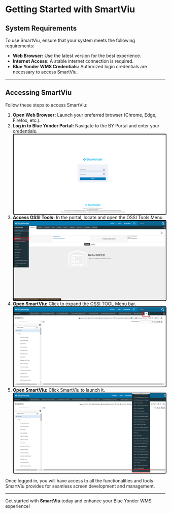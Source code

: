 # Getting Started with SmartViu

## System Requirements

To use SmartViu, ensure that your system meets the following requirements:

- **Web Browser:** Use the latest version for the best experience.
- **Internet Access:** A stable internet connection is required.
- **Blue Yonder WMS Credentials:** Authorized login credentials are necessary to access SmartViu.

---

## Accessing SmartViu

Follow these steps to access SmartViu:

1. **Open Web Browser:** Launch your preferred browser (Chrome, Edge, Firefox, etc.).
2. **Log in to Blue Yonder Portal:** Navigate to the BY Portal and enter your credentials.
<img src="./Attachments/Screen/BY_screen.png" 
alt="undirectedmenu" style="height: 250px; width:500px;margin:auto;display:block; cursor: zoom-in; 
              border: 2px solid #000000; border-radius: 4px;"
              onclick="this.style.height='400px'; this.style.cursor='zoom-out';" 
       ondblclick="this.style.height='200px'; this.style.cursor='zoom-in';">
3. **Access OSSI Tools:** In the portal, locate and open the OSSI Tools Menu.
<img src="./Attachments/Screen/OSSI_TOOLS.png" 
alt="undirectedmenu" style="height: 250px; width:500px;margin:auto;display:block; cursor: zoom-in; 
              border: 2px solid #000000; border-radius: 4px;"
              onclick="this.style.height='400px'; this.style.cursor='zoom-out';" 
       ondblclick="this.style.height='200px'; this.style.cursor='zoom-in';">
4. **Open SmartViu:** Click to expand the OSSI TOOL Menu bar.
<img src="./Attachments/Screen/smartviu1.png" 
alt="undirectedmenu" style="height: 250px; width:500px;margin:auto;display:block; cursor: zoom-in; 
              border: 2px solid #000000; border-radius: 4px;"
              onclick="this.style.height='0px'; this.style.cursor='zoom-out';" 
       ondblclick="this.style.height='200px'; this.style.cursor='zoom-in';">
5. **Open SmartViu:** Click SmartViu to launch it.
<img src="./Attachments/Screen/smartviu2.png"
alt="undirectedmenu" style="height: 250px; width:500px;margin:auto;display:block; cursor: zoom-in; 
              border: 2px solid #000000; border-radius: 4px;"
              onclick="this.style.height='400px'; this.style.cursor='zoom-out';" 
       ondblclick="this.style.height='200px'; this.style.cursor='zoom-in';">

Once logged in, you will have access to all the functionalities and tools SmartViu provides for seamless screen development and management.

---  

Get started with **SmartViu** today and enhance your Blue Yonder WMS experience!

